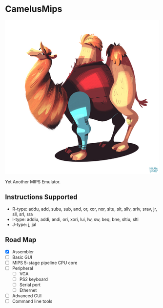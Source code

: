 # CamelusMips

![Camel](doc/camel.jpg)

Yet Another MIPS Emulator.

## Instructions Supported

- R-type: addu, add, subu, sub, and, or, xor, nor, sltu, slt, sllv, srlv, srav, jr, sll, srl, sra
- I-type: addiu, addi, andi, ori, xori, lui, lw, sw, beq, bne, sltiu, slti
- J-type: j, jal

## Road Map

- [x] Assembler
- [ ] Basic GUI
- [ ] MIPS 5-stage pipeline CPU core
- [ ] Peripheral 
    - [ ] VGA
    - [ ] PS2 keyboard
    - [ ] Serial port
    - [ ] Ethernet
- [ ] Advanced GUI
- [ ] Command line tools
